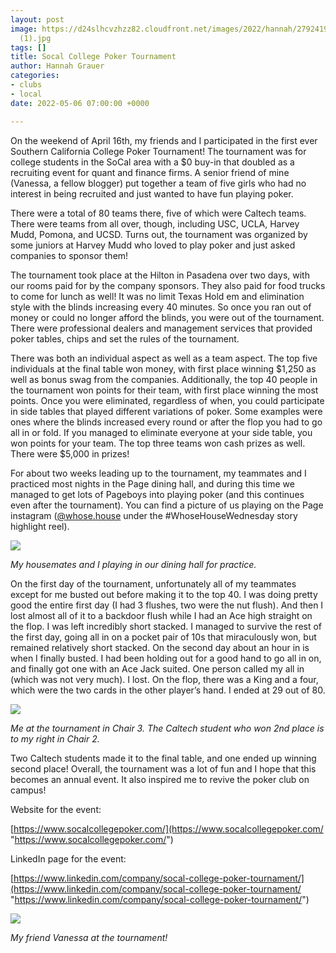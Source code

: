 ```yaml
---
layout: post
image: https://d24slhcvzhzz82.cloudfront.net/images/2022/hannah/279241940_1661398967543193_5025168946776154512_n
  (1).jpg
tags: []
title: Socal College Poker Tournament
author: Hannah Grauer
categories:
- clubs
- local
date: 2022-05-06 07:00:00 +0000

---
```

On the weekend of April 16th, my friends and I participated in the first ever Southern California College Poker Tournament! The tournament was for college students in the SoCal area with a $0 buy-in that doubled as a recruiting event for quant and finance firms. A senior friend of mine (Vanessa, a fellow blogger) put together a team of five girls who had no interest in being recruited and just wanted to have fun playing poker.

There were a total of 80 teams there, five of which were Caltech teams. There were teams from all over, though, including USC, UCLA, Harvey Mudd, Pomona, and UCSD. Turns out, the tournament was organized by some juniors at Harvey Mudd who loved to play poker and just asked companies to sponsor them!

The tournament took place at the Hilton in Pasadena over two days, with our rooms paid for by the company sponsors. They also paid for food trucks to come for lunch as well! It was no limit Texas Hold em and elimination style with the blinds increasing every 40 minutes. So once you ran out of money or could no longer afford the blinds, you were out of the tournament. There were professional dealers and management services that provided poker tables, chips and set the rules of the tournament.

There was both an individual aspect as well as a team aspect. The top five individuals at the final table won money, with first place winning $1,250 as well as bonus swag from the companies. Additionally, the top 40 people in the tournament won points for their team, with first place winning the most points. Once you were eliminated, regardless of when, you could participate in side tables that played different variations of poker. Some examples were ones where the blinds increased every round or after the flop you had to go all in or fold. If you managed to eliminate everyone at your side table, you won points for your team. The top three teams won cash prizes as well. There were $5,000 in prizes!

For about two weeks leading up to the tournament, my teammates and I practiced most nights in the Page dining hall, and during this time we managed to get lots of Pageboys into playing poker (and this continues even after the tournament). You can find a picture of us playing on the Page instagram ([@whose.house](https://www.instagram.com/whose.house/) under the #WhoseHouseWednesday story highlight reel).

![](https://d24slhcvzhzz82.cloudfront.net/images/2022/hannah/IMG_3731%20(1).jpeg)

_My housemates and I playing in our dining hall for practice._

On the first day of the tournament, unfortunately all of my teammates except for me busted out before making it to the top 40. I was doing pretty good the entire first day (I had 3 flushes, two were the nut flush). And then I lost almost all of it to a backdoor flush while I had an Ace high straight on the flop. I was left incredibly short stacked. I managed to survive the rest of the first day, going all in on a pocket pair of 10s that miraculously won, but remained relatively short stacked. On the second day about an hour in is when I finally busted. I had been holding out for a good hand to go all in on, and finally got one with an Ace Jack suited. One person called my all in (which was not very much). I lost. On the flop, there was a King and a four, which were the two cards in the other player’s hand. I ended at 29 out of 80.

![](https://d24slhcvzhzz82.cloudfront.net/images/2022/hannah/278321916_459317529293211_7955836652547248775_n%20(1).jpg)

_Me at the tournament in Chair 3. The Caltech student who won 2nd place is to my right in Chair 2._

Two Caltech students made it to the final table, and one ended up winning second place! Overall, the tournament was a lot of fun and I hope that this becomes an annual event. It also inspired me to revive the poker club on campus!

Website for the event:

[https://www.socalcollegepoker.com/](https://www.socalcollegepoker.com/ "https://www.socalcollegepoker.com/")

LinkedIn page for the event:

[https://www.linkedin.com/company/socal-college-poker-tournament/](https://www.linkedin.com/company/socal-college-poker-tournament/ "https://www.linkedin.com/company/socal-college-poker-tournament/")

![](https://d24slhcvzhzz82.cloudfront.net/images/2022/hannah/278330504_353939720129919_8271966108770344883_n%20(1).jpg)

_My friend Vanessa at the tournament!_